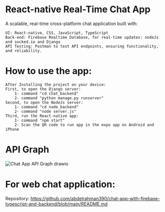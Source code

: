 # React-native Real-Time Chat App

A scalable, real-time cross-platform chat application built with:

    UI: React-native, CSS, JavaScript, TypeScript
    Back-end: Firebase Realtime Database, for real-time updates: nodeJs and socked.io and Django
    API Testing: Postman to test API endpoints, ensuring functionality, and reliability.

# How to use the app:

    After Installing the project on your device:
    First, to open the Django server:
        1- command "cd chat_backend"
        2- command "python manage.py runserver"
    Second, to open the NodeJs server:
        1- command "cd node_backend"
        2- command "node server.js"
    Third, run the React-native app:
        1- command "npm start"
        2- Scan the QR code to run app in the expo app on Android and iPhone

# API Graph

![Chat App API Graph drawio](https://github.com/user-attachments/assets/31d3419c-e297-492b-bdb6-de85e24eafd6)

# For web chat application:
Repository: https://github.com/abdelrahman390/chat-app-with-firebase-typescript-and-backend/blob/main/README.md
